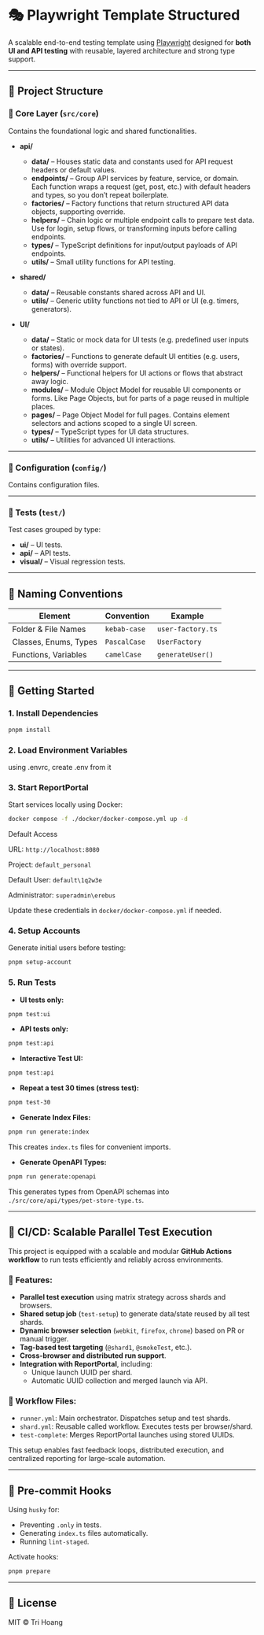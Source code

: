 # 🎭 Playwright Template Structured

A scalable end-to-end testing template using [Playwright](https://playwright.dev/) designed for **both UI and API testing** with reusable, layered architecture and strong type support.

---

## 📁 Project Structure

### 📌 Core Layer (`src/core`)

Contains the foundational logic and shared functionalities.

- **api/**

  - **data/** – Houses static data and constants used for API request headers or default values.
  - **endpoints/** – Group API services by feature, service, or domain. Each function wraps a request (get, post, etc.) with default headers and types, so you don’t repeat boilerplate.
  - **factories/** – Factory functions that return structured API data objects, supporting override.
  - **helpers/** – Chain logic or multiple endpoint calls to prepare test data. Use for login, setup flows, or transforming inputs before calling endpoints.
  - **types/** – TypeScript definitions for input/output payloads of API endpoints.
  - **utils/** – Small utility functions for API testing.

- **shared/**

  - **data/** – Reusable constants shared across API and UI.
  - **utils/** – Generic utility functions not tied to API or UI (e.g. timers, generators).

- **UI/**

  - **data/** – Static or mock data for UI tests (e.g. predefined user inputs or states).
  - **factories/** – Functions to generate default UI entities (e.g. users, forms) with override support.
  - **helpers/** – Functional helpers for UI actions or flows that abstract away logic.
  - **modules/** – Module Object Model for reusable UI components or forms. Like Page Objects, but for parts of a page reused in multiple places.
  - **pages/** – Page Object Model for full pages. Contains element selectors and actions scoped to a single UI screen.
  - **types/** – TypeScript types for UI data structures.
  - **utils/** – Utilities for advanced UI interactions.

---

### 📌 Configuration (`config/`)

Contains configuration files.

---

### 📌 Tests (`test/`)

Test cases grouped by type:

- **ui/** – UI tests.
- **api/** – API tests.
- **visual/** – Visual regression tests.

---

## 🧾 Naming Conventions

| Element               | Convention   | Example           |
| --------------------- | ------------ | ----------------- |
| Folder & File Names   | `kebab-case` | `user-factory.ts` |
| Classes, Enums, Types | `PascalCase` | `UserFactory`     |
| Functions, Variables  | `camelCase`  | `generateUser()`  |

---

## 🚀 Getting Started

### 1. Install Dependencies

```bash
pnpm install
```

### 2. Load Environment Variables

using .envrc, create .env from it

### 3. Start ReportPortal

Start services locally using Docker:

```bash
docker compose -f ./docker/docker-compose.yml up -d
```

Default Access

URL: `http://localhost:8080`

Project: `default_personal`

Default User: `default\1q2w3e`

Administrator: `superadmin\erebus`

Update these credentials in `docker/docker-compose.yml` if needed.

### 4. Setup Accounts

Generate initial users before testing:

```bash
pnpm setup-account
```

### 5. Run Tests

- **UI tests only:**

```bash
pnpm test:ui
```

- **API tests only:**

```bash
pnpm test:api
```

- **Interactive Test UI:**

```bash
pnpm test:api
```

- **Repeat a test 30 times (stress test):**

```bash
pnpm test-30
```

- **Generate Index Files:**

```bash
pnpm run generate:index
```

This creates `index.ts` files for convenient imports.

- **Generate OpenAPI Types:**

```bash
pnpm run generate:openapi
```

This generates types from OpenAPI schemas into `./src/core/api/types/pet-store-type.ts`.

---

## 🧪 CI/CD: Scalable Parallel Test Execution

This project is equipped with a scalable and modular **GitHub Actions workflow** to run tests efficiently and reliably across environments.

### 🔧 Features:

- **Parallel test execution** using matrix strategy across shards and browsers.
- **Shared setup job** (`test-setup`) to generate data/state reused by all test shards.
- **Dynamic browser selection** (`webkit`, `firefox`, `chrome`) based on PR or manual trigger.
- **Tag-based test targeting** (`@shard1`, `@smokeTest`, etc.).
- **Cross-browser and distributed run support**.
- **Integration with ReportPortal**, including:
  - Unique launch UUID per shard.
  - Automatic UUID collection and merged launch via API.

### 📁 Workflow Files:

- `runner.yml`: Main orchestrator. Dispatches setup and test shards.
- `shard.yml`: Reusable called workflow. Executes tests per browser/shard.
- `test-complete`: Merges ReportPortal launches using stored UUIDs.

This setup enables fast feedback loops, distributed execution, and centralized reporting for large-scale automation.

---

## 🧪 Pre-commit Hooks

Using `husky` for:

- Preventing `.only` in tests.
- Generating `index.ts` files automatically.
- Running `lint-staged`.

Activate hooks:

```bash
pnpm prepare
```

---

## 📄 License

MIT © Tri Hoang
